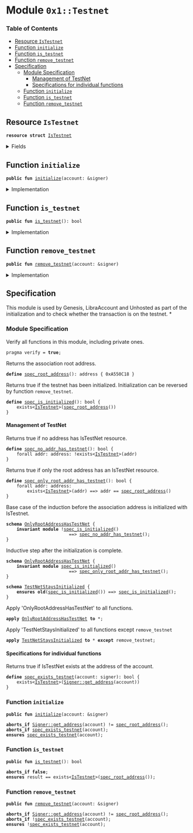 
<a name="0x1_Testnet"></a>

# Module `0x1::Testnet`

### Table of Contents

-  [Resource `IsTestnet`](#0x1_Testnet_IsTestnet)
-  [Function `initialize`](#0x1_Testnet_initialize)
-  [Function `is_testnet`](#0x1_Testnet_is_testnet)
-  [Function `remove_testnet`](#0x1_Testnet_remove_testnet)
-  [Specification](#0x1_Testnet_Specification)
    -  [Module Specification](#0x1_Testnet_@Module_Specification)
        -  [Management of TestNet](#0x1_Testnet_@Management_of_TestNet)
        -  [Specifications for individual functions](#0x1_Testnet_@Specifications_for_individual_functions)
    -  [Function `initialize`](#0x1_Testnet_Specification_initialize)
    -  [Function `is_testnet`](#0x1_Testnet_Specification_is_testnet)
    -  [Function `remove_testnet`](#0x1_Testnet_Specification_remove_testnet)



<a name="0x1_Testnet_IsTestnet"></a>

## Resource `IsTestnet`



<pre><code><b>resource</b> <b>struct</b> <a href="#0x1_Testnet_IsTestnet">IsTestnet</a>
</code></pre>



<details>
<summary>Fields</summary>


<dl>
<dt>

<code>dummy_field: bool</code>
</dt>
<dd>

</dd>
</dl>


</details>

<a name="0x1_Testnet_initialize"></a>

## Function `initialize`



<pre><code><b>public</b> <b>fun</b> <a href="#0x1_Testnet_initialize">initialize</a>(account: &signer)
</code></pre>



<details>
<summary>Implementation</summary>


<pre><code><b>public</b> <b>fun</b> <a href="#0x1_Testnet_initialize">initialize</a>(account: &signer) {
    <b>assert</b>(<a href="Signer.md#0x1_Signer_address_of">Signer::address_of</a>(account) == <a href="CoreAddresses.md#0x1_CoreAddresses_LIBRA_ROOT_ADDRESS">CoreAddresses::LIBRA_ROOT_ADDRESS</a>(), 0);
    move_to(account, <a href="#0x1_Testnet_IsTestnet">IsTestnet</a>{})
}
</code></pre>



</details>

<a name="0x1_Testnet_is_testnet"></a>

## Function `is_testnet`



<pre><code><b>public</b> <b>fun</b> <a href="#0x1_Testnet_is_testnet">is_testnet</a>(): bool
</code></pre>



<details>
<summary>Implementation</summary>


<pre><code><b>public</b> <b>fun</b> <a href="#0x1_Testnet_is_testnet">is_testnet</a>(): bool {
    exists&lt;<a href="#0x1_Testnet_IsTestnet">IsTestnet</a>&gt;(<a href="CoreAddresses.md#0x1_CoreAddresses_LIBRA_ROOT_ADDRESS">CoreAddresses::LIBRA_ROOT_ADDRESS</a>())
}
</code></pre>



</details>

<a name="0x1_Testnet_remove_testnet"></a>

## Function `remove_testnet`



<pre><code><b>public</b> <b>fun</b> <a href="#0x1_Testnet_remove_testnet">remove_testnet</a>(account: &signer)
</code></pre>



<details>
<summary>Implementation</summary>


<pre><code><b>public</b> <b>fun</b> <a href="#0x1_Testnet_remove_testnet">remove_testnet</a>(account: &signer)
<b>acquires</b> <a href="#0x1_Testnet_IsTestnet">IsTestnet</a> {
    <b>assert</b>(<a href="Signer.md#0x1_Signer_address_of">Signer::address_of</a>(account) == <a href="CoreAddresses.md#0x1_CoreAddresses_LIBRA_ROOT_ADDRESS">CoreAddresses::LIBRA_ROOT_ADDRESS</a>(), 0);
    <a href="#0x1_Testnet_IsTestnet">IsTestnet</a>{} = move_from&lt;<a href="#0x1_Testnet_IsTestnet">IsTestnet</a>&gt;(<a href="CoreAddresses.md#0x1_CoreAddresses_LIBRA_ROOT_ADDRESS">CoreAddresses::LIBRA_ROOT_ADDRESS</a>());
}
</code></pre>



</details>

<a name="0x1_Testnet_Specification"></a>

## Specification


This module is used by Genesis, LibraAccount and Unhosted as part of
the initialization and to check whether the transaction is on the
testnet.
*

<a name="0x1_Testnet_@Module_Specification"></a>

### Module Specification


Verify all functions in this module, including private ones.


<pre><code>pragma verify = <b>true</b>;
</code></pre>


Returns the association root address.


<a name="0x1_Testnet_spec_root_address"></a>


<pre><code><b>define</b> <a href="#0x1_Testnet_spec_root_address">spec_root_address</a>(): address { 0xA550C18 }
</code></pre>


Returns true if the testnet has been initialized.
Initialization can be reversed by function
<code>remove_testnet</code>.


<a name="0x1_Testnet_spec_is_initialized"></a>


<pre><code><b>define</b> <a href="#0x1_Testnet_spec_is_initialized">spec_is_initialized</a>(): bool {
    exists&lt;<a href="#0x1_Testnet_IsTestnet">IsTestnet</a>&gt;(<a href="#0x1_Testnet_spec_root_address">spec_root_address</a>())
}
</code></pre>



<a name="0x1_Testnet_@Management_of_TestNet"></a>

#### Management of TestNet


Returns true if no address has IsTestNet resource.


<a name="0x1_Testnet_spec_no_addr_has_testnet"></a>


<pre><code><b>define</b> <a href="#0x1_Testnet_spec_no_addr_has_testnet">spec_no_addr_has_testnet</a>(): bool {
    forall addr: address: !exists&lt;<a href="#0x1_Testnet_IsTestnet">IsTestnet</a>&gt;(addr)
}
</code></pre>


Returns true if only the root address has an IsTestNet resource.


<a name="0x1_Testnet_spec_only_root_addr_has_testnet"></a>


<pre><code><b>define</b> <a href="#0x1_Testnet_spec_only_root_addr_has_testnet">spec_only_root_addr_has_testnet</a>(): bool {
    forall addr: address:
        exists&lt;<a href="#0x1_Testnet_IsTestnet">IsTestnet</a>&gt;(addr) ==&gt; addr == <a href="#0x1_Testnet_spec_root_address">spec_root_address</a>()
}
</code></pre>




<a name="0x1_Testnet_OnlyRootAddressHasTestNet"></a>

Base case of the induction before the association address is
initialized with IsTestnet.


<pre><code><b>schema</b> <a href="#0x1_Testnet_OnlyRootAddressHasTestNet">OnlyRootAddressHasTestNet</a> {
    <b>invariant</b> <b>module</b> !<a href="#0x1_Testnet_spec_is_initialized">spec_is_initialized</a>()
                        ==&gt; <a href="#0x1_Testnet_spec_no_addr_has_testnet">spec_no_addr_has_testnet</a>();
}
</code></pre>


Inductive step after the initialization is complete.


<pre><code><b>schema</b> <a href="#0x1_Testnet_OnlyRootAddressHasTestNet">OnlyRootAddressHasTestNet</a> {
    <b>invariant</b> <b>module</b> <a href="#0x1_Testnet_spec_is_initialized">spec_is_initialized</a>()
                        ==&gt; <a href="#0x1_Testnet_spec_only_root_addr_has_testnet">spec_only_root_addr_has_testnet</a>();
}
</code></pre>




<a name="0x1_Testnet_TestNetStaysInitialized"></a>


<pre><code><b>schema</b> <a href="#0x1_Testnet_TestNetStaysInitialized">TestNetStaysInitialized</a> {
    <b>ensures</b> <b>old</b>(<a href="#0x1_Testnet_spec_is_initialized">spec_is_initialized</a>()) ==&gt; <a href="#0x1_Testnet_spec_is_initialized">spec_is_initialized</a>();
}
</code></pre>



Apply 'OnlyRootAddressHasTestNet' to all functions.


<pre><code><b>apply</b> <a href="#0x1_Testnet_OnlyRootAddressHasTestNet">OnlyRootAddressHasTestNet</a> <b>to</b> *;
</code></pre>


Apply 'TestNetStaysInitialized' to all functions except
<code>remove_testnet</code>


<pre><code><b>apply</b> <a href="#0x1_Testnet_TestNetStaysInitialized">TestNetStaysInitialized</a> <b>to</b> * <b>except</b> remove_testnet;
</code></pre>



<a name="0x1_Testnet_@Specifications_for_individual_functions"></a>

#### Specifications for individual functions


Returns true if IsTestNet exists at the address of the account.


<a name="0x1_Testnet_spec_exists_testnet"></a>


<pre><code><b>define</b> <a href="#0x1_Testnet_spec_exists_testnet">spec_exists_testnet</a>(account: signer): bool {
    exists&lt;<a href="#0x1_Testnet_IsTestnet">IsTestnet</a>&gt;(<a href="Signer.md#0x1_Signer_get_address">Signer::get_address</a>(account))
}
</code></pre>



<a name="0x1_Testnet_Specification_initialize"></a>

### Function `initialize`


<pre><code><b>public</b> <b>fun</b> <a href="#0x1_Testnet_initialize">initialize</a>(account: &signer)
</code></pre>




<pre><code><b>aborts_if</b> <a href="Signer.md#0x1_Signer_get_address">Signer::get_address</a>(account) != <a href="#0x1_Testnet_spec_root_address">spec_root_address</a>();
<b>aborts_if</b> <a href="#0x1_Testnet_spec_exists_testnet">spec_exists_testnet</a>(account);
<b>ensures</b> <a href="#0x1_Testnet_spec_exists_testnet">spec_exists_testnet</a>(account);
</code></pre>



<a name="0x1_Testnet_Specification_is_testnet"></a>

### Function `is_testnet`


<pre><code><b>public</b> <b>fun</b> <a href="#0x1_Testnet_is_testnet">is_testnet</a>(): bool
</code></pre>




<pre><code><b>aborts_if</b> <b>false</b>;
<b>ensures</b> result == exists&lt;<a href="#0x1_Testnet_IsTestnet">IsTestnet</a>&gt;(<a href="#0x1_Testnet_spec_root_address">spec_root_address</a>());
</code></pre>



<a name="0x1_Testnet_Specification_remove_testnet"></a>

### Function `remove_testnet`


<pre><code><b>public</b> <b>fun</b> <a href="#0x1_Testnet_remove_testnet">remove_testnet</a>(account: &signer)
</code></pre>




<pre><code><b>aborts_if</b> <a href="Signer.md#0x1_Signer_get_address">Signer::get_address</a>(account) != <a href="#0x1_Testnet_spec_root_address">spec_root_address</a>();
<b>aborts_if</b> !<a href="#0x1_Testnet_spec_exists_testnet">spec_exists_testnet</a>(account);
<b>ensures</b> !<a href="#0x1_Testnet_spec_exists_testnet">spec_exists_testnet</a>(account);
</code></pre>
